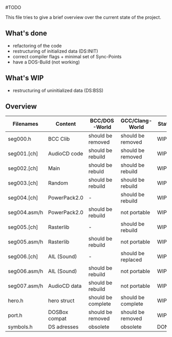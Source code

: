 #TODO

This file tries to give a brief overview over the current state of the project.

## What's done
* refactoring of the code
* restructuring of initialized data (DS:INIT)
* correct compiler flags + minimal set of Sync-Points
* have a DOS-Build (not working)

## What's WIP
* restructuring of uninitialized data (DS:BSS)

## Overview

| Filenames    | Content       | BCC/DOS-World      | GCC/Clang-World    | State  |
| ------------ | ------------- | ------------------ | ------------------ | ------ |
| seg000.h     | BCC Clib      | should be removed  | should be removed  | WIP    |
| seg001.[ch]  | AudioCD code  | should be rebuild  | should be removed  | WIP    |
| seg002.[ch]  | Main          | should be rebuld   | should be rebuild  | WIP    |
| seg003.[ch]  | Random        | should be rebuild  | should be rebuild  | WIP    |
| seg004.[ch]  | PowerPack2.0  | -                  | should be rebuild  | WIP    |
| seg004.asm/h | PowerPack2.0  | should be rebuild  | not portable       | WIP    |
| seg005.[ch]  | Rasterlib     | -                  | should be rebuild  | WIP    |
| seg005.asm/h | Rasterlib     | should be rebuild  | not portable       | WIP    |
| seg006.[ch]  | AIL (Sound)   | -                  | should be replaced | WIP    |
| seg006.asm/h | AIL (Sound)   | should be rebuild  | not portable       | WIP    |
| seg007.asm/h | AudioCD data  | should be rebuild  | not portable       | WIP    |
| hero.h       | hero struct   | should be complete | should be complete | WIP    |
| port.h       | DOSBox compat | should be removed  | should be removed  | WIP    |
| symbols.h    | DS adresses   | obsolete           | obsolete           | DONE   |
